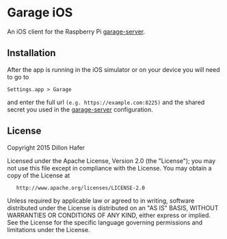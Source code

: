 # Garage iOS

An iOS client for the Raspberry Pi [garage-server](https://github.com/dillonhafer/garage-server).

## Installation

After the app is running in the iOS simulator or on your device you will need to go to

```
Settings.app > Garage
```

and enter the full url `(e.g. https://example.com:8225)` and the shared secret you used in the [garage-server](https://github.com/dillonhafer/garage-server) configuration.

## License

   Copyright 2015 Dillon Hafer

   Licensed under the Apache License, Version 2.0 (the "License");
   you may not use this file except in compliance with the License.
   You may obtain a copy of the License at

       http://www.apache.org/licenses/LICENSE-2.0

   Unless required by applicable law or agreed to in writing, software
   distributed under the License is distributed on an "AS IS" BASIS,
   WITHOUT WARRANTIES OR CONDITIONS OF ANY KIND, either express or implied.
   See the License for the specific language governing permissions and
   limitations under the License.